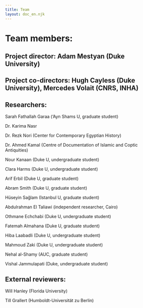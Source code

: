 ```yaml
---
title: Team
layout: doc_en.njk
---
```


# Team members:


## Project director: Adam Mestyan (Duke University)


## Project co-directors:  Hugh Cayless (Duke University), Mercedes Volait (CNRS, INHA)


## Researchers:


Sarah Fathallah Garaa (‘Ayn Shams U, graduate student)


Dr. Karima Nasr


Dr. Rezk Nori (Center for Contemporary Egyptian History)


Dr. Ahmed Kamal (Centre of Documentation of Islamic and Coptic Antiquities)


Nour Kanaan (Duke U, undergraduate student)


Clara Harms (Duke U, undergraduate student)


Arif Erbil (Duke U, graduate student)


Abram Smith (Duke U, graduate student)


Hüseyin Sağlam (Istanbul U, graduate student)


Abdulrahman El Taliawi (independent researcher, Cairo)


Othmane Echchabi (Duke U, undergraduate student)


Fatemah Almahana (Duke U, graduate student)


Hiba Laabadli (Duke U, undergraduate student)


Mahmoud Zaki (Duke U, undergraduate student)


Nehal al-Shamy (AUC, graduate student)


Vishal Jammulapati (Duke, undergraduate student)

## External reviewers:

Will Hanley (Florida University)

Till Grallert (Humboldt-Universität zu Berlin)
